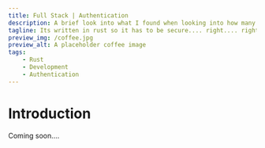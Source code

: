 ```yaml
---
title: Full Stack | Authentication
description: A brief look into what I found when looking into how many sites do authentication, and the decisions I made when rolling my own authentication server from scratch in rust.
tagline: Its written in rust so it has to be secure.... right.... right??
preview_img: /coffee.jpg
preview_alt: A placeholder coffee image
tags:
    - Rust
    - Development
    - Authentication
---
```


# Introduction

Coming soon....